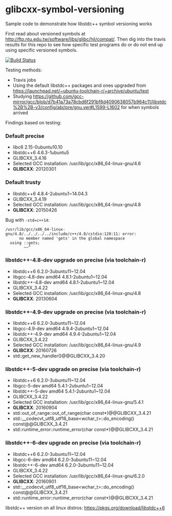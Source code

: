 # glibcxx-symbol-versioning

Sample code to demonstrate how libstdc++ symbol versioning works

First read about versioned symbols at http://ftp.ntu.edu.tw/software/libs/glibc/hjl/compat/. Then dig into the travis results for this repo to see how specific test programs do or do not end up using specific versioned symbols.

[![Build Status](https://travis-ci.org/springmeyer/glibcxx-symbol-versioning.svg?branch=master)](https://travis-ci.org/springmeyer/glibcxx-symbol-versioning)

Testing methods:

 - Travis jobs
 - Using the default libstdc++ packages and ones upgraded from https://launchpad.net/~ubuntu-toolchain-r/+archive/ubuntu/test
 - Studying https://github.com/gcc-mirror/gcc/blob/d7b41a73a78cbd6f291bf8d4090638057b964c11/libstdc%2B%2B-v3/config/abi/pre/gnu.ver#L1599-L1602 for when symbols arrived

Findings based on testing:

### Default precise

- libc6 2.15-0ubuntu10.10
- libstdc++6 4.6.3-1ubuntu5
- GLIBCXX_3.4.16
- Selected GCC installation: /usr/lib/gcc/x86_64-linux-gnu/4.6
- __GLIBCXX__: 20120301

### Default trusty
 - libstdc++6 4.8.4-2ubuntu1~14.04.3
 - GLIBCXX_3.4.19
 - Selected GCC installation: /usr/lib/gcc/x86_64-linux-gnu/4.8
 - __GLIBCXX__: 20150426


Bug with `-std=c++14`:

```
/usr/lib/gcc/x86_64-linux-gnu/4.8/../../../../include/c++/4.8/cstdio:120:11: error: 
      no member named 'gets' in the global namespace
  using ::gets;
        ~~^
```

### libstdc++-4.8-dev upgrade on precise (via toolchain-r)

 - libstdc++6 6.2.0-3ubuntu11~12.04
 - libgcc-4.8-dev amd64 4.8.1-2ubuntu1~12.04
 - libstdc++-4.8-dev amd64 4.8.1-2ubuntu1~12.04
 - GLIBCXX_3.4.22
 - Selected GCC installation: /usr/lib/gcc/x86_64-linux-gnu/4.8
 - __GLIBCXX__: 20130604

### libstdc++-4.9-dev upgrade on precise (via toolchain-r)

 - libstdc++6 6.2.0-3ubuntu11~12.04
 - libgcc-4.9-dev amd64 4.9.4-2ubuntu1~12.04
 - libstdc++-4.9-dev amd64 4.9.4-2ubuntu1~12.04
 - GLIBCXX_3.4.22
 - Selected GCC installation: /usr/lib/gcc/x86_64-linux-gnu/4.9
 - __GLIBCXX__: 20160726
 - std::get_new_handler()@@GLIBCXX_3.4.20

### libstdc++-5-dev upgrade on precise (via toolchain-r)

 - libstdc++6 6.2.0-3ubuntu11~12.04
 - libgcc-5-dev amd64 5.4.1-2ubuntu1~12.04
 - libstdc++-5-dev amd64 5.4.1-2ubuntu1~12.04
 - GLIBCXX_3.4.22
 - Selected GCC installation: /usr/lib/gcc/x86_64-linux-gnu/5.4.1
 - __GLIBCXX__: 20160904
 - std::out_of_range::out_of_range(char const*)@@GLIBCXX_3.4.21
 - std::__codecvt_utf8_utf16_base<wchar_t>::do_encoding() const@@GLIBCXX_3.4.21
 - std::runtime_error::runtime_error(char const*)@@GLIBCXX_3.4.21

### libstdc++-6-dev upgrade on precise (via toolchain-r)

 - libstdc++6 6.2.0-3ubuntu11~12.04
 - libgcc-6-dev amd64 6.2.0-3ubuntu11~12.04
 - libstdc++-6-dev amd64 6.2.0-3ubuntu11~12.04
 - GLIBCXX_3.4.22
 - Selected GCC installation: /usr/lib/gcc/x86_64-linux-gnu/6.2.0
 - __GLIBCXX__: 20160901
 - std::__codecvt_utf8_utf16_base<wchar_t>::do_encoding() const@@GLIBCXX_3.4.21
 - std::runtime_error::runtime_error(char const*)@@GLIBCXX_3.4.21


libstdc++ version on all linux distros: https://pkgs.org/download/libstdc++6



